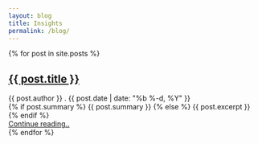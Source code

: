 ```yaml
---
layout: blog
title: Insights
permalink: /blog/
---
```

<div id="content">
  <div class="container">
    <div class="row">
      <div class="col-md-10 col-md-offset-1">
        {% for post in site.posts %}
        <div class="post type-post format-standard status-publish hentry">
          <h2 class="entry-title"><a href="{{ post.url }}" rel="bookmark" title="{{ post.title }}">{{ post.title }}</a></h2>
          <div class="entry-meta entry-header">
            <span class="author">{{ post.author }}</span> .
            <span class="published">{{ post.date | date: "%b %-d, %Y" }}</span>
          </div>
          <div class="entry-content">
            {% if post.summary %}
              {{ post.summary }}
            {% else %}
              {{ post.excerpt }}
            {% endif %}
         </div>
         <a class="read-more" href="{{ post.url }}">Continue reading.. </a> 
       </div>
       {% endfor %}
     </div> 
   </div>
  </div>
</div>

